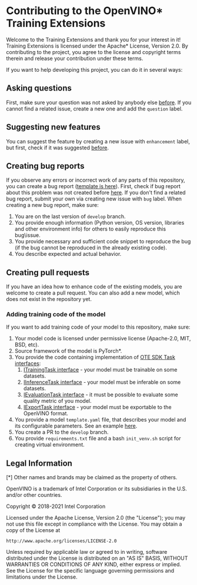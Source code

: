 # Contributing to the OpenVINO\* Training Extensions

Welcome to the Training Extensions and thank you for your interest in it! Training Extensions is licensed under the Apache* License, Version 2.0. By contributing to the project, you agree to the license and copyright terms therein and release your contribution under these terms.

If you want to help developing this project, you can do it in several ways:

## Asking questions

First, make sure your question was not asked by anybody else [before](https://github.com/openvinotoolkit/training_extensions/issues?q=is%3Aissue+label%3Aquestion). If you cannot find a related issue, create a new one and add the `question` label.

## Suggesting new features

You can suggest the feature by creating a new issue with `enhancement` label, but first, check if it was suggested [before](https://github.com/openvinotoolkit/training_extensions/issues?q=is%3Aissue+label%3Aenhancement).

## Creating bug reports

If you observe any errors or incorrect work of any parts of this repository, you can create a bug report ([template is here](.github/ISSUE_TEMPLATE/bug_report.md)). First, check if bug report about this problem was not created before [here](https://github.com/openvinotoolkit/training_extensions/issues?q=is%3Aissue+label%3Abug). If you don't find a related bug report, submit your own via creating new issue with `bug` label.
When creating a new bug report, make sure:
1. You are on the last version of `develop` branch.
2. You provide enough information (Python version, OS version, libraries and other environment info) for others to easily reproduce this bug\issue.
3. You provide necessary and sufficient code snippet to reproduce the bug (if the bug cannot be reproduced in the already existing code).
4. You describe expected and actual behavior.

## Creating pull requests

If you have an idea how to enhance code of the existing models, you are welcome to create a pull request. You can also add a new model, which does not exist in the repository yet.

### Adding training code of the model

If you want to add training code of your model to this repository, make sure:
1. Your model code is licensed under permissive license (Apache-2.0, MIT, BSD, etc).
2. Source framework of the model is PyTorch\*.
3. You provide the code containing implementation of [OTE SDK Task interfaces](https://github.com/openvinotoolkit/training_extensions/tree/develop/ote_sdk/ote_sdk/usecases/tasks/interfaces):
   1. [ITrainingTask interface](https://github.com/openvinotoolkit/training_extensions/blob/develop/ote_sdk/ote_sdk/usecases/tasks/interfaces/training_interface.py) - your model must be trainable on some datasets.
   1. [IInferenceTask interface](https://github.com/openvinotoolkit/training_extensions/blob/develop/ote_sdk/ote_sdk/usecases/tasks/interfaces/inference_interface.py) - your model must be inferable on some datasets.
   1. [IEvaluationTask interface](https://github.com/openvinotoolkit/training_extensions/blob/develop/ote_sdk/ote_sdk/usecases/tasks/interfaces/evaluate_interface.py) - it must be possible to evaluate some quality metric of you model.
   1. [IExportTask interface](https://github.com/openvinotoolkit/training_extensions/blob/develop/ote_sdk/ote_sdk/usecases/tasks/interfaces/export_interface.py) - your model must be exportable to the OpenVINO format.
4. You provide a model `template.yaml` file, that describes your model and its configurable parameters. See an example [here](external/anomaly/anomaly_classification/configs/padim/template.yaml).
5. You create a PR to the `develop` branch.
6. You provide `requirements.txt` file and a bash `init_venv.sh` script for creating virtual environment.

## Legal Information

[\*] Other names and brands may be claimed as the property of others.

OpenVINO is a trademark of Intel Corporation or its subsidiaries in the U.S. and/or other countries.

Copyright &copy; 2018-2021 Intel Corporation

Licensed under the Apache License, Version 2.0 (the "License"); you may not use this file except in compliance with the License. You may obtain a copy of the License at
```
http://www.apache.org/licenses/LICENSE-2.0
```
Unless required by applicable law or agreed to in writing, software distributed under the License is distributed on an "AS IS" BASIS, WITHOUT WARRANTIES OR CONDITIONS OF ANY KIND, either express or implied. See the License for the specific language governing permissions and limitations under the License.
